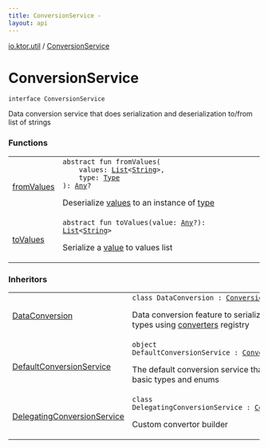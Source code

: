 ```yaml
---
title: ConversionService - 
layout: api
---
```


<div class='api-docs-breadcrumbs'><a href="../index.html">io.ktor.util</a> / <a href="./index.html">ConversionService</a></div>

# ConversionService

<div class="signature"><code><span class="keyword">interface </span><span class="identifier">ConversionService</span></code></div>

Data conversion service that does serialization and deserialization to/from list of strings

### Functions

<table class="api-docs-table">
<tbody>
<tr>
<td markdown="1">

<a href="from-values.html">fromValues</a>


</td>
<td markdown="1">
<div class="signature"><code><span class="keyword">abstract</span> <span class="keyword">fun </span><span class="identifier">fromValues</span><span class="symbol">(</span><br/>&nbsp;&nbsp;&nbsp;&nbsp;<span class="parameterName" id="io.ktor.util.ConversionService$fromValues(kotlin.collections.List((kotlin.String)), java.lang.reflect.Type)/values">values</span><span class="symbol">:</span>&nbsp;<a href="https://kotlinlang.org/api/latest/jvm/stdlib/kotlin.collections/-list/index.html"><span class="identifier">List</span></a><span class="symbol">&lt;</span><a href="https://kotlinlang.org/api/latest/jvm/stdlib/kotlin/-string/index.html"><span class="identifier">String</span></a><span class="symbol">&gt;</span><span class="symbol">, </span><br/>&nbsp;&nbsp;&nbsp;&nbsp;<span class="parameterName" id="io.ktor.util.ConversionService$fromValues(kotlin.collections.List((kotlin.String)), java.lang.reflect.Type)/type">type</span><span class="symbol">:</span>&nbsp;<a href="http://docs.oracle.com/javase/6/docs/api/java/lang/reflect/Type.html"><span class="identifier">Type</span></a><br/><span class="symbol">)</span><span class="symbol">: </span><a href="https://kotlinlang.org/api/latest/jvm/stdlib/kotlin/-any/index.html"><span class="identifier">Any</span></a><span class="symbol">?</span></code></div>

Deserialize <a href="from-values.html#io.ktor.util.ConversionService$fromValues(kotlin.collections.List((kotlin.String)), java.lang.reflect.Type)/values">values</a> to an instance of <a href="from-values.html#io.ktor.util.ConversionService$fromValues(kotlin.collections.List((kotlin.String)), java.lang.reflect.Type)/type">type</a>


</td>
</tr>
<tr>
<td markdown="1">

<a href="to-values.html">toValues</a>


</td>
<td markdown="1">
<div class="signature"><code><span class="keyword">abstract</span> <span class="keyword">fun </span><span class="identifier">toValues</span><span class="symbol">(</span><span class="parameterName" id="io.ktor.util.ConversionService$toValues(kotlin.Any)/value">value</span><span class="symbol">:</span>&nbsp;<a href="https://kotlinlang.org/api/latest/jvm/stdlib/kotlin/-any/index.html"><span class="identifier">Any</span></a><span class="symbol">?</span><span class="symbol">)</span><span class="symbol">: </span><a href="https://kotlinlang.org/api/latest/jvm/stdlib/kotlin.collections/-list/index.html"><span class="identifier">List</span></a><span class="symbol">&lt;</span><a href="https://kotlinlang.org/api/latest/jvm/stdlib/kotlin/-string/index.html"><span class="identifier">String</span></a><span class="symbol">&gt;</span></code></div>

Serialize a <a href="to-values.html#io.ktor.util.ConversionService$toValues(kotlin.Any)/value">value</a> to values list


</td>
</tr>
</tbody>
</table>

### Inheritors

<table class="api-docs-table">
<tbody>
<tr>
<td markdown="1">

<a href="../../io.ktor.features/-data-conversion/index.html">DataConversion</a>


</td>
<td markdown="1">
<div class="signature"><code><span class="keyword">class </span><span class="identifier">DataConversion</span>&nbsp;<span class="symbol">:</span>&nbsp;<a href="./index.md"><span class="identifier">ConversionService</span></a></code></div>

Data conversion feature to serialize and deserialize types using <a href="#">converters</a> registry


</td>
</tr>
<tr>
<td markdown="1">

<a href="../-default-conversion-service/index.html">DefaultConversionService</a>


</td>
<td markdown="1">
<div class="signature"><code><span class="keyword">object </span><span class="identifier">DefaultConversionService</span>&nbsp;<span class="symbol">:</span>&nbsp;<a href="./index.md"><span class="identifier">ConversionService</span></a></code></div>

The default conversion service that supports only basic types and enums


</td>
</tr>
<tr>
<td markdown="1">

<a href="../../io.ktor.features/-delegating-conversion-service/index.html">DelegatingConversionService</a>


</td>
<td markdown="1">
<div class="signature"><code><span class="keyword">class </span><span class="identifier">DelegatingConversionService</span>&nbsp;<span class="symbol">:</span>&nbsp;<a href="./index.md"><span class="identifier">ConversionService</span></a></code></div>

Custom convertor builder


</td>
</tr>
</tbody>
</table>
